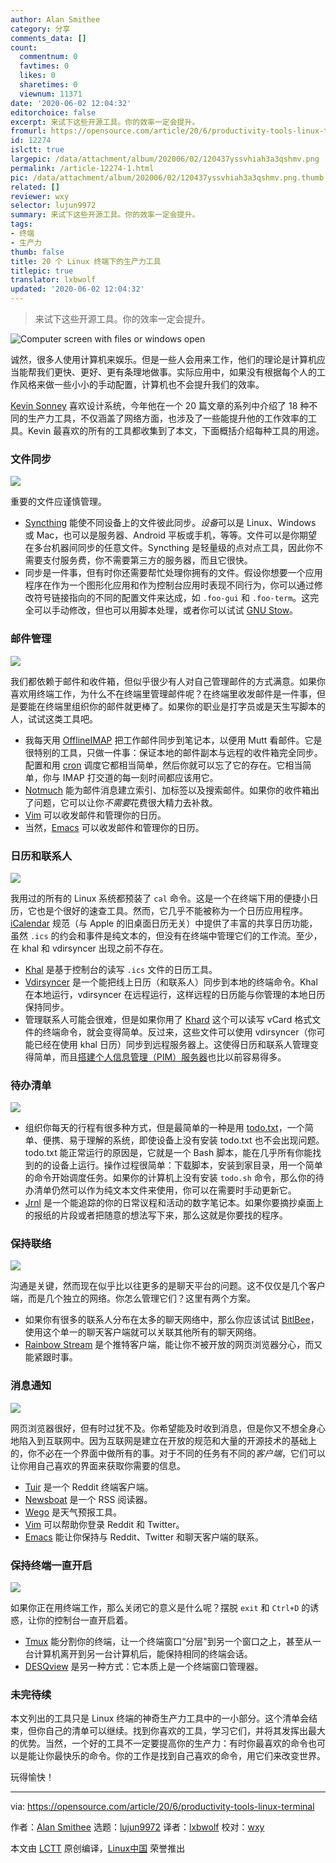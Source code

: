 ```yaml
---
author: Alan Smithee
category: 分享
comments_data: []
count:
  commentnum: 0
  favtimes: 0
  likes: 0
  sharetimes: 0
  viewnum: 11371
date: '2020-06-02 12:04:32'
editorchoice: false
excerpt: 来试下这些开源工具。你的效率一定会提升。
fromurl: https://opensource.com/article/20/6/productivity-tools-linux-terminal
id: 12274
islctt: true
largepic: /data/attachment/album/202006/02/120437yssvhiah3a3qshmv.png
permalink: /article-12274-1.html
pic: /data/attachment/album/202006/02/120437yssvhiah3a3qshmv.png.thumb.jpg
related: []
reviewer: wxy
selector: lujun9972
summary: 来试下这些开源工具。你的效率一定会提升。
tags:
- 终端
- 生产力
thumb: false
title: 20 个 Linux 终端下的生产力工具
titlepic: true
translator: lxbwolf
updated: '2020-06-02 12:04:32'
---
```



> 
> 来试下这些开源工具。你的效率一定会提升。
> 
> 
> 


![Computer screen with files or windows open](/data/attachment/album/202006/02/120437yssvhiah3a3qshmv.png "Computer screen with files or windows open")


诚然，很多人使用计算机来娱乐。但是一些人会用来工作，他们的理论是计算机应当能帮我们更快、更好、更有条理地做事。实际应用中，如果没有根据每个人的工作风格来做一些小小的手动配置，计算机也不会提升我们的效率。


[Kevin Sonney](https://opensource.com/users/ksonney) 喜欢设计系统，今年他在一个 20 篇文章的系列中介绍了 18 种不同的生产力工具，不仅涵盖了网络方面，也涉及了一些能提升他的工作效率的工具。Kevin 最喜欢的所有的工具都收集到了本文，下面概括介绍每种工具的用途。


### 文件同步


![](/data/attachment/album/202006/02/120442u30ujw7ao8h002rz.png)


重要的文件应谨慎管理。


* [Syncthing](/article-11793-1.html) 能使不同设备上的文件彼此同步。*设备*可以是 Linux、Windows 或 Mac，也可以是服务器、Android 平板或手机，等等。文件可以是你期望在多台机器间同步的任意文件。Syncthing 是轻量级的点对点工具，因此你不需要支付服务费，你不需要第三方的服务器，而且它很快。
* 同步是一件事，但有时你还需要帮忙处理你拥有的文件。假设你想要一个应用程序在作为一个图形化应用和作为控制台应用时表现不同行为，你可以通过修改符号链接指向的不同的配置文件来达成，如 `.foo-gui` 和 `.foo-term`。这完全可以手动修改，但也可以用脚本处理，或者你可以试试 [GNU Stow](/article-11796-1.html)。


### 邮件管理


![](/data/attachment/album/202006/02/120447c0beqf0febezr3ue.png)


我们都依赖于邮件和收件箱，但似乎很少有人对自己管理邮件的方式满意。如果你喜欢用终端工作，为什么不在终端里管理邮件呢？在终端里收发邮件是一件事，但是要能在终端里组织你的邮件就更棒了。如果你的职业是打字员或是天生写脚本的人，试试这类工具吧。


* 我每天用 [OfflineIMAP](/article-11804-1.html) 把工作邮件同步到笔记本，以便用 Mutt 看邮件。它是很特别的工具，只做一件事：保证本地的邮件副本与远程的收件箱完全同步。配置和用 [cron](https://opensource.com/article/17/11/how-use-cron-linux) 调度它都相当简单，然后你就可以忘了它的存在。它相当简单，你与 IMAP 打交道的每一刻时间都应该用它。
* [Notmuch](/article-11807-1.html) 能为邮件消息建立索引、加标签以及搜索邮件。如果你的收件箱出了问题，它可以让你*不需要*花费很大精力去补救。
* [Vim](/article-11908-1.html) 可以收发邮件和管理你的日历。
* 当然，[Emacs](/article-11932-1.html) 可以收发邮件和管理你的日历。


### 日历和联系人


![](/data/attachment/album/202006/02/120457d1m03nr1mzqtjkd2.png)


我用过的所有的 Linux 系统都预装了 `cal` 命令。这是一个在终端下用的便捷小日历，它也是个很好的速查工具。然而，它几乎不能被称为一个日历应用程序。[iCalendar](https://tools.ietf.org/html/rfc5545) 规范（与 Apple 的旧桌面日历无关）中提供了丰富的共享日历功能，虽然 `.ics` 的约会和事件是纯文本的，但没有在终端中管理它们的工作流。至少，在 khal 和 vdirsyncer 出现之前不存在。


* [Khal](/article-11812-1.html) 是基于控制台的读写 `.ics` 文件的日历工具。
* [Vdirsyncer](/article-11812-1.html) 是一个能把线上日历（和联系人）同步到本地的终端命令。Khal 在本地运行，vdirsyncer 在远程运行，这样远程的日历能与你管理的本地日历保持同步。
* 管理联系人可能会很难，但是如果你用了 [Khard](/article-11834-1.html) 这个可以读写 vCard 格式文件的终端命令，就会变得简单。反过来，这些文件可以使用 vdirsyncer（你可能已经在使用 khal 日历）同步到远程服务器上。这使得日历和联系人管理变得简单，而且[搭建个人信息管理（PIM）服务器](https://opensource.com/alternatives/google-calendar)也比以前容易得多。


### 待办清单


![](/data/attachment/album/202006/02/120507annf9o8ddt5dvk38.png)


* 组织你每天的行程有很多种方式，但是最简单的一种是用 [todo.txt](/article-11835-1.html)，一个简单、便携、易于理解的系统，即使设备上没有安装 todo.txt 也不会出现问题。todo.txt 能正常运行的原因是，它就是一个 Bash 脚本，能在几乎所有你能找到的的设备上运行。操作过程很简单：下载脚本，安装到家目录，用一个简单的命令开始调度任务。如果你的计算机上没有安装 `todo.sh` 命令，那么你的待办清单仍然可以作为纯文本文件来使用，你可以在需要时手动更新它。
* [Jrnl](/article-11846-1.html) 是一个能追踪的你的日常议程和活动的数字笔记本。如果你要摘抄桌面上的报纸的片段或者把随意的想法写下来，那么这就是你要找的程序。


### 保持联络


![](/data/attachment/album/202006/02/120511u1nqecnxyk5tcel7.png)


沟通是关键，然而现在似乎比以往更多的是聊天平台的问题。这不仅仅是几个客户端，而是几个独立的网络。你怎么管理它们？这里有两个方案。


* 如果你有很多的联系人分布在太多的聊天网络中，那么你应该试试 [BitlBee](/article-11856-1.html)，使用这个单一的聊天客户端就可以关联其他所有的聊天网络。
* [Rainbow Stream](/article-11858-1.html) 是个推特客户端，能让你不被开放的网页浏览器分心，而又能紧跟时事。


### 消息通知


![](/data/attachment/album/202006/02/120515kj33jd6r7rcrlhj7.png)


网页浏览器很好，但有时过犹不及。你希望能及时收到消息，但是你又不想全身心地陷入到互联网中。因为互联网是建立在开放的规范和大量的开源技术的基础上的，你不必在一个界面中做所有的事。对于不同的任务有不同的*客户端*，它们可以让你用自己喜欢的界面来获取你需要的信息。


* [Tuir](/article-11869-1.html) 是一个 Reddit 终端客户端。
* [Newsboat](/article-11876-1.html) 是一个 RSS 阅读器。
* [Wego](/article-11879-1.html) 是天气预报工具。
* [Vim](/article-11912-1.html) 可以帮助你登录 Reddit 和 Twitter。
* [Emacs](/article-11956-1.html) 能让你保持与 Reddit、Twitter 和聊天客户端的联系。


### 保持终端一直开启


![](/data/attachment/album/202006/02/120517ksxqhep59ejqhsrt.png)


如果你正在用终端工作，那么关闭它的意义是什么呢？摆脱 `exit` 和 `Ctrl+D` 的诱惑，让你的控制台一直开启着。


* [Tmux](/article-11900-1.html) 能分割你的终端，让一个终端窗口“分层"到另一个窗口之上，甚至从一台计算机离开到另一台计算机后，能保持相同的终端会话。
* [DESQview](/article-11892-1.html) 是另一种方式：它本质上是一个终端窗口管理器。


### 未完待续


本文列出的工具只是 Linux 终端的神奇生产力工具中的一小部分。这个清单会结束，但你自己的清单可以继续。找到你喜欢的工具，学习它们，并将其发挥出最大的优势。当然，一个好的工具不一定要提高你的生产力：有时你最喜欢的命令也可以是能让你最快乐的命令。你的工作是找到自己喜欢的命令，用它们来改变世界。


玩得愉快！




---


via: <https://opensource.com/article/20/6/productivity-tools-linux-terminal>


作者：[Alan Smithee](https://opensource.com/users/alansmithee) 选题：[lujun9972](https://github.com/lujun9972) 译者：[lxbwolf](https://github.com/lxbwolf) 校对：[wxy](https://github.com/wxy)


本文由 [LCTT](https://github.com/LCTT/TranslateProject) 原创编译，[Linux中国](https://linux.cn/) 荣誉推出